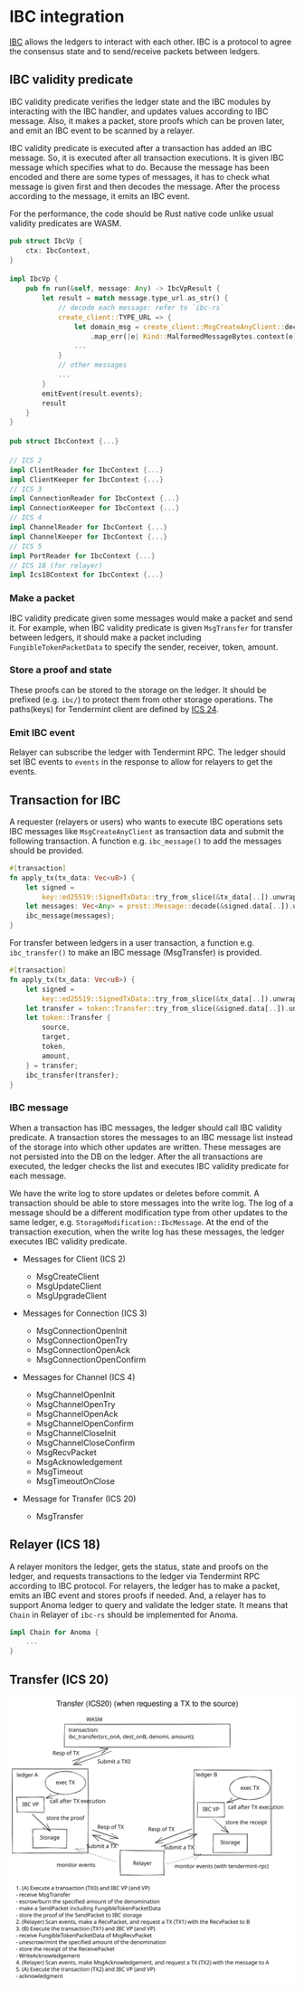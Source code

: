 # IBC integration

[IBC](https://arxiv.org/pdf/2006.15918.pdf) allows the ledgers to interact with each other. IBC is a protocol to agree the consensus state and to send/receive packets between ledgers.

## IBC validity predicate
IBC validity predicate verifies the ledger state and the IBC modules by interacting with the IBC handler, and updates values according to IBC message. Also, it makes a packet, store proofs which can be proven later, and emit an IBC event to be scanned by a relayer.

IBC validity predicate is executed after a transaction has added an IBC message. So, it is executed after all transaction executions. It is given IBC message which specifies what to do. Because the message has been encoded and there are some types of messages, it has to check what message is given first and then decodes the message. After the process according to the message, it emits an IBC event.

For the performance, the code should be Rust native code unlike usual validity predicates are WASM. 

```rust
pub struct IbcVp {
    ctx: IbcContext,
}

impl IbcVp {
    pub fn run(&self, message: Any) -> IbcVpResult {
        let result = match message.type_url.as_str() {
            // decode each message: refer to `ibc-rs`
            create_client::TYPE_URL => {
                let domain_msg = create_client::MsgCreateAnyClient::decode_vec(&any_msg.value)
                    .map_err(|e| Kind::MalformedMessageBytes.context(e))?;
                ...
            }
            // other messages
            ...
        }
        emitEvent(result.events);
        result
    }
}

pub struct IbcContext {...}

// ICS 2
impl ClientReader for IbcContext {...}
impl ClientKeeper for IbcContext {...}
// ICS 3
impl ConnectionReader for IbcContext {...}
impl ConnectionKeeper for IbcContext {...}
// ICS 4
impl ChannelReader for IbcContext {...}
impl ChannelKeeper for IbcContext {...}
// ICS 5
impl PortReader for IbcContext {...}
// ICS 18 (for relayer)
impl Ics18Context for IbcContext {...}
```

### Make a packet
IBC validity predicate given some messages would make a packet and send it. For example, when IBC validity predicate is given `MsgTransfer` for transfer between ledgers, it should make a packet including `FungibleTokenPacketData` to specify the sender, receiver, token, amount.

### Store a proof and state
These proofs can be stored to the storage on the ledger. It should be prefixed (e.g. `ibc/`) to protect them from other storage operations. The paths(keys) for Tendermint client are defined by [ICS 24](https://github.com/cosmos/ibc/blob/master/spec/core/ics-024-host-requirements/README.md#path-space).

### Emit IBC event
Relayer can subscribe the ledger with Tendermint RPC. The ledger should set IBC events to `events` in the response to allow for relayers to get the events.

## Transaction for IBC
A requester (relayers or users) who wants to execute IBC operations sets IBC messages like `MsgCreateAnyClient` as transaction data and submit the following transaction. A function e.g. `ibc_message()` to add the messages should be provided.

```rust
#[transaction]
fn apply_tx(tx_data: Vec<u8>) {
    let signed =
        key::ed25519::SignedTxData::try_from_slice(&tx_data[..]).unwrap();
    let messages: Vec<Any> = prost::Message::decode(&signed.data[..]).unwrap();
    ibc_message(messages);
}
```

For transfer between ledgers in a user transaction, a function e.g. `ibc_transfer()` to make an IBC message (MsgTransfer) is provided.

```rust
#[transaction]
fn apply_tx(tx_data: Vec<u8>) {
    let signed =
        key::ed25519::SignedTxData::try_from_slice(&tx_data[..]).unwrap();
    let transfer = token::Transfer::try_from_slice(&signed.data[..]).unwrap();
    let token::Transfer {
        source,
        target,
        token,
        amount,
    } = transfer;
    ibc_transfer(transfer);
}
```

### IBC message
When a transaction has IBC messages, the ledger should call IBC validity predicate. A transaction stores the messages to an IBC message list instead of the storage into which other updates are written. These messages are not persisted into the DB on the ledger. After the all transactions are executed, the ledger checks the list and executes IBC validity predicate for each message.

We have the write log to store updates or deletes before commit. A transaction should be able to store messages into the write log. The log of a message should be a different modification type from other updates to the same ledger, e.g. `StorageModification::IbcMessage`. At the end of the transaction execution, when the write log has these messages, the ledger executes IBC validity predicate.

- Messages for Client (ICS 2)
  - MsgCreateClient
  - MsgUpdateClient
  - MsgUpgradeClient

- Messages for Connection (ICS 3)
  - MsgConnectionOpenInit
  - MsgConnectionOpenTry
  - MsgConnectionOpenAck
  - MsgConnectionOpenConfirm

- Messages for Channel (ICS 4)
  - MsgChannelOpenInit
  - MsgChannelOpenTry
  - MsgChannelOpenAck
  - MsgChannelOpenConfirm
  - MsgChannelCloseInit
  - MsgChannelCloseConfirm
  - MsgRecvPacket
  - MsgAcknowledgement
  - MsgTimeout
  - MsgTimeoutOnClose

- Message for Transfer (ICS 20)
  - MsgTransfer

## Relayer (ICS 18)
A relayer monitors the ledger, gets the status, state and proofs on the ledger, and requests transactions to the ledger via Tendermint RPC according to IBC protocol. For relayers, the ledger has to make a packet, emits an IBC event and stores proofs if needed. And, a relayer has to support Anoma ledger to query and validate the ledger state. It means that `Chain` in Relayer of `ibc-rs` should be implemented for Anoma.

```rust
impl Chain for Anoma {
    ...
}
```

## Transfer (ICS 20)
![transfer](./ibc/transfer.svg  "transfer")
